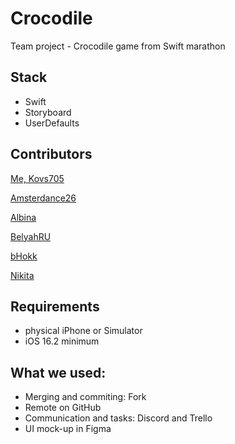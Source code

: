 # Crocodile
Team project - Crocodile game from Swift marathon

## Stack
- Swift
- Storyboard
- UserDefaults

## Contributors
[Me, Kovs705](github.com/kovs705) 

[Amsterdance26](https://github.com/Amsterdance26)

[Albina](https://github.com/AnioBom)

[BelyahRU](https://github.com/BelyahRU)

[bHokk](https://github.com/bHokk)

[Nikita](https://github.com/wildwoodB)

## Requirements
- physical iPhone or Simulator
- iOS 16.2 minimum

## What we used:
- Merging and commiting: Fork
- Remote on GitHub
- Communication and tasks: Discord and Trello
- UI mock-up in Figma

